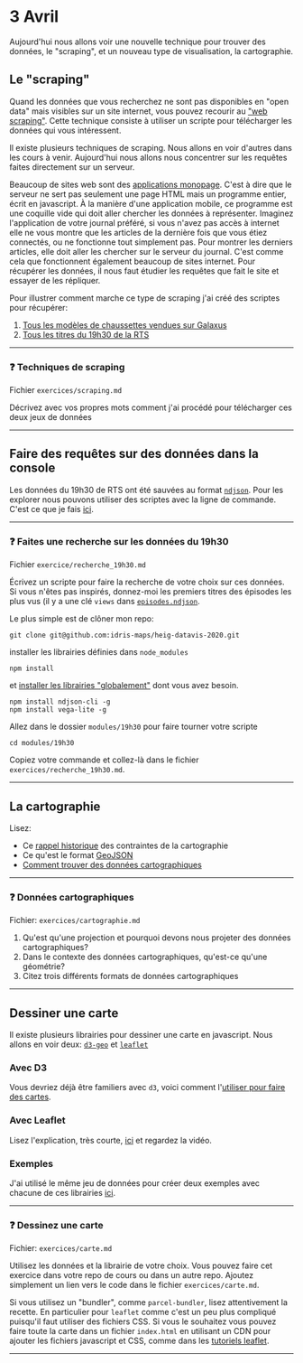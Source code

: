 # 3 Avril

Aujourd'hui nous allons voir une nouvelle technique pour trouver des données, le "scraping", et un nouveau type de visualisation, la cartographie.

## Le "scraping"

Quand les données que vous recherchez ne sont pas disponibles en "open data" mais visibles sur un site internet, vous pouvez recourir au ["web scraping"](https://fr.wikipedia.org/wiki/Web_scraping). Cette technique consiste à utiliser un scripte pour télécharger les données qui vous intéressent.

Il existe plusieurs techniques de scraping. Nous allons en voir d'autres dans les cours à venir. Aujourd'hui nous allons nous concentrer sur les requêtes faites directement sur un serveur.

Beaucoup de sites web sont des [applications monopage](https://fr.wikipedia.org/wiki/Application_web_monopage). C'est à dire que le serveur ne sert pas seulement une page HTML mais un programme entier, écrit en javascript. À la manière d'une application mobile, ce programme est une coquille vide qui doit aller chercher les données à représenter. Imaginez l'application de votre journal préféré, si vous n'avez pas accès à internet elle ne vous montre que les articles de la dernière fois que vous étiez connectés, ou ne fonctionne tout simplement pas. Pour montrer les derniers articles, elle doit aller les chercher sur le serveur du journal. C'est comme cela que fonctionnent également beaucoup de sites internet. Pour récupérer les données, il nous faut étudier les requêtes que fait le site et essayer de les répliquer.

Pour illustrer comment marche ce type de scraping j'ai créé des scriptes pour récupérer:

1. [Tous les modèles de chaussettes vendues sur Galaxus](modules/chaussettes_galaxus/readme.md)
2. [Tous les titres du 19h30 de la RTS](modules/19h30/scrape.md)

---

### :question: Techniques de scraping

Fichier `exercices/scraping.md`

Décrivez avec vos propres mots comment j'ai procédé pour télécharger ces deux jeux de données

---

## Faire des requêtes sur des données dans la console

Les données du 19h30 de RTS ont été sauvées au format [`ndjson`](http://ndjson.org/). Pour les explorer nous pouvons utiliser des scriptes avec la ligne de commande. C'est ce que je fais [ici](modules/19h30/donnees.md).

---

### :question: Faites une recherche sur les données du 19h30

Fichier `exercice/recherche_19h30.md`

Écrivez un scripte pour faire la recherche de votre choix sur ces données. Si vous n'êtes pas inspirés, donnez-moi les premiers titres des épisodes les plus vus (il y a une clé `views` dans [`episodes.ndjson`](modules/19h30/episodes.ndjson).

Le plus simple est de clôner mon repo:

```
git clone git@github.com:idris-maps/heig-datavis-2020.git
``` 

installer les librairies définies dans `node_modules`

```
npm install
```

et [installer les librairies "globalement"](modules/19h30/donnees.md#point_up-installer-une-librairie-globalement) dont vous avez besoin.

```
npm install ndjson-cli -g
npm install vega-lite -g
```

Allez dans le dossier `modules/19h30` pour faire tourner votre scripte

```
cd modules/19h30
```

Copiez votre commande et collez-là dans le fichier `exercices/recherche_19h30.md`.

---

## La cartographie

Lisez:

* Ce [rappel historique](modules/cartographie/historique.md) des contraintes de la cartographie
* Ce qu'est le format [GeoJSON](https://observablehq.com/@idris-maps/donnees-cartographiques)
* [Comment trouver des données cartographiques](modules/cartographie/trouver_des_donnees.md)

---

### :question: Données cartographiques

Fichier: `exercices/cartographie.md`

1. Qu'est qu'une projection et pourquoi devons nous projeter des données cartographiques?
2. Dans le contexte des données cartographiques, qu'est-ce qu'une géométrie?
3. Citez trois différents formats de données cartographiques

---

## Dessiner une carte

Il existe plusieurs librairies pour dessiner une carte en javascript. Nous allons en voir deux: [`d3-geo`](https://github.com/d3/d3-geo) et [`leaflet`](https://leafletjs.com/)

### Avec D3

Vous devriez déjà être familiers avec `d3`, voici comment l'[utiliser pour faire des cartes](https://observablehq.com/@idris-maps/la-cartographie-avec-d3). 

### Avec Leaflet

Lisez l'explication, très courte, [ici](https://observablehq.com/@idris-maps/leaflet-et-fond-de-carte-en-tuiles) et regardez la vidéo.

### Exemples

J'ai utilisé le même jeu de données pour créer deux exemples avec chacune de ces librairies [ici](modules/cartographie/st_roch/readme.md).

---

### :question: Dessinez une carte

Fichier: `exercices/carte.md`

Utilisez les données et la librairie de votre choix. Vous pouvez faire cet exercice dans votre repo de cours ou dans un autre repo. Ajoutez simplement un lien vers le code dans le fichier `exercices/carte.md`.

Si vous utilisez un "bundler", comme `parcel-bundler`, lisez attentivement la recette. En particulier pour `leaflet` comme c'est un peu plus compliqué puisqu'il faut utiliser des fichiers CSS. Si vous le souhaitez vous pouvez faire toute la carte dans un fichier `index.html` en utilisant un CDN pour ajouter les fichiers javascript et CSS, comme dans les [tutoriels leaflet](https://leafletjs.com/examples.html).

---
